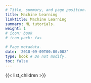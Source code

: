 ```yaml
---
# Title, summary, and page position.
title: Machine Learning
linktitle: Machine Learning
summary: ML tutorials.
weight: 1
# icon: book
# icon_pack: fas

# Page metadata.
date: '2018-09-09T00:00:00Z'
type: book # Do not modify.
toc: false
---
```


{{< list_children >}}
